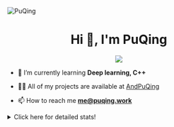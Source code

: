 ![PuQing](https://user-images.githubusercontent.com/27223114/171565019-9a56fae6-b08b-421f-99db-7e830da42371.png)

<h1 align="center">Hi 👋, I'm PuQing</h1>

<p align="center">
  <img src="https://github-widgetbox.vercel.app/api/profile?username=AndPuQing&data=followers,repositories,stars,commits"/>
</p>

- 🌱 I’m currently learning **Deep learning, C++**

- 👨‍💻 All of my projects are available at [AndPuQing](https://github.com/AndPuQing)

- 📫 How to reach me **me@puqing.work**

<details>
<summary>Click here for detailed stats!</summary>

<!--START_SECTION:waka-->
**I'm a Night 🦉** 

```text
🌞 Morning    41 commits     ██░░░░░░░░░░░░░░░░░░░░░░░   10.28% 
🌆 Daytime    146 commits    █████████░░░░░░░░░░░░░░░░   36.59% 
🌃 Evening    122 commits    ███████░░░░░░░░░░░░░░░░░░   30.58% 
🌙 Night      90 commits     █████░░░░░░░░░░░░░░░░░░░░   22.56%

```


📊 **This Week I Spent My Time On** 

```text
💬 Programming Languages: 
Python                   2 hrs 4 mins        ███████████░░░░░░░░░░░░░░   47.25% 
C++                      1 hr 15 mins        ███████░░░░░░░░░░░░░░░░░░   28.51% 
Jupyter Notebook         26 mins             ██░░░░░░░░░░░░░░░░░░░░░░░   9.92% 
C                        20 mins             ██░░░░░░░░░░░░░░░░░░░░░░░   7.62% 
CSV                      15 mins             █░░░░░░░░░░░░░░░░░░░░░░░░   6.02%

🔥 Editors: 
VS Code                  4 hrs 24 mins       █████████████████████████   100.0%

💻 Operating System: 
Windows                  2 hrs 49 mins       ████████████████░░░░░░░░░   64.23% 
Mac                      1 hr 34 mins        █████████░░░░░░░░░░░░░░░░   35.77%

```


<!--END_SECTION:waka-->
</details>
